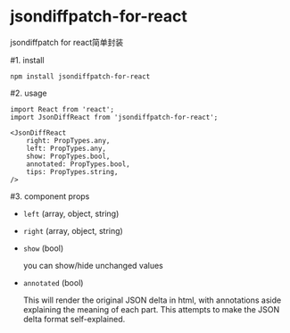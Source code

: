 # jsondiffpatch-for-react
jsondiffpatch for react简单封装

#1. install

    npm install jsondiffpatch-for-react

#2. usage

    import React from 'react';
    import JsonDiffReact from 'jsondiffpatch-for-react';

    <JsonDiffReact
        right: PropTypes.any,
        left: PropTypes.any,
        show: PropTypes.bool,
        annotated: PropTypes.bool,
        tips: PropTypes.string,
    />

#3. component props

* `left` (array, object, string)
* `right` (array, object, string)
* `show` (bool)

    you can show/hide unchanged values

* `annotated` (bool)

    This will render the original JSON delta in html, with annotations aside explaining the meaning of each part. This attempts to make the JSON delta format self-explained.
